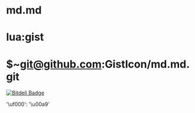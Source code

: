 # md.md
# lua:gist
# $~git@github.com:GistIcon/md.md.git


[![Bitdeli Badge](https://d2weczhvl823v0.cloudfront.net/usernamealreadyis/md.md/trend.png)](https://bitdeli.com/free "Bitdeli Badge")

'\uf000':  '\u00a9'

